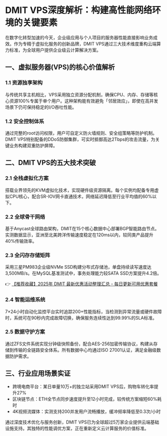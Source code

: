 # DMIT VPS深度解析：构建高性能网络环境的关键要素

在数字化转型加速的今天，企业级应用与个人项目的服务器性能直接影响业务成效。作为专精于虚拟化服务的创新品牌，DMIT VPS通过三大技术维度重构云端算力标准，为全球用户提供企业级云计算解决方案。

## 一、虚拟服务器(VPS)的核心价值解析

### 1.1 资源独享架构
与传统共享主机相比，VPS采用独立资源分配机制，确保CPU、内存、存储等核心资源100%专属于单个用户。这种架构能有效避免「邻居效应」，即使在高并发场景下仍可保持稳定的I/O吞吐性能。

### 1.2 安全控制体系
通过完整的root访问权限，用户可自定义防火墙规则、安全组策略等防护机制。DMIT VPS特别配备的DDoS防御集群，可实时抵御高达2Tbps的攻击流量，为关键业务构建双重防护屏障。

## 二、DMIT VPS的五大技术突破

### 2.1 全栈虚拟化方案
搭载业界领先的KVM虚拟化技术，实现硬件级资源隔离。每个实例均配备专用虚拟CPU核心，配合SR-IOV网卡直通技术，网络延迟降低至行业平均值的60%以下。

### 2.2 全球骨干网络
基于Anycast全球路由架构，DMIT在15个核心数据中心部署BGP智能路由节点。实测数据显示，亚洲至北美跨洋传输速度稳定在120ms以内，较同类产品提升40%传输效率。

### 2.3 全闪存存储矩阵
采用三星PM983企业级NVMe SSD构建分布式存储池，单盘持续读写速度达3,500MB/s。在MySQL基准测试中，事务处理能力较SATA SSD方案提升4.2倍。

👉 [【推荐收藏】2025年 DMIT 最新优惠活动整理汇总 - 每日更新可用优惠套餐](https://bit.ly/dmit_coupon)

### 2.4 智能运维系统
7×24小时自动化监控平台实时追踪200+性能指标，当检测到异常流量或硬件故障时，系统可在90秒内完成故障切换，确保服务连续性达到99.99%的SLA标准。

### 2.5 数据守护方案
通过ZFS文件系统实现分钟级快照备份，配合AES-256加密传输协议，构建从存储到传输的全链路安全体系。所有数据中心均通过ISO 27001认证，满足金融级数据防护需求。

## 三、行业应用场景实证
- 跨境电商平台：某日单量10万+的独立站采用DMIT VPS后，购物车转化率提升27%
- 区块链节点：ETH全节点同步速度提升至12小时完成，较传统方案缩短60%耗时
- 4K视频流媒体：实测支持200并发用户流畅播放，缓冲频率降低至0.3次/小时

通过深度技术优化与服务创新，DMIT VPS已为全球超过5万家企业提供云端基础设施支持。其独特的性能调优方案，正在重新定义云计算服务的价值标准。